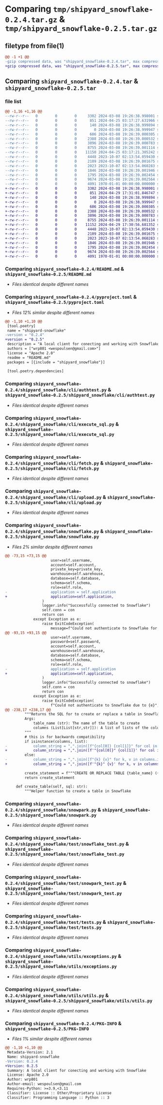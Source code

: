 # Comparing `tmp/shipyard_snowflake-0.2.4.tar.gz` & `tmp/shipyard_snowflake-0.2.5.tar.gz`

## filetype from file(1)

```diff
@@ -1 +1 @@
-gzip compressed data, was "shipyard_snowflake-0.2.4.tar", max compression
+gzip compressed data, was "shipyard_snowflake-0.2.5.tar", max compression
```

## Comparing `shipyard_snowflake-0.2.4.tar` & `shipyard_snowflake-0.2.5.tar`

### file list

```diff
@@ -1,16 +1,16 @@
--rw-r--r--   0        0        0     3302 2024-03-08 19:26:38.998001 shipyard_snowflake-0.2.4/README.md
--rw-r--r--   0        0        0      851 2024-04-25 03:17:27.631966 shipyard_snowflake-0.2.4/pyproject.toml
--rw-r--r--   0        0        0      140 2024-03-08 19:26:38.999894 shipyard_snowflake-0.2.4/shipyard_snowflake/__init__.py
--rw-r--r--   0        0        0        0 2024-03-08 19:26:38.999947 shipyard_snowflake-0.2.4/shipyard_snowflake/cli/__init__.py
--rw-r--r--   0        0        0      606 2024-03-08 19:26:39.000305 shipyard_snowflake-0.2.4/shipyard_snowflake/cli/authtest.py
--rw-r--r--   0        0        0     2388 2024-03-08 19:26:39.000532 shipyard_snowflake-0.2.4/shipyard_snowflake/cli/execute_sql.py
--rw-r--r--   0        0        0     3896 2024-03-08 19:26:39.000783 shipyard_snowflake-0.2.4/shipyard_snowflake/cli/fetch.py
--rw-r--r--   0        0        0     8755 2024-03-08 19:26:39.001114 shipyard_snowflake-0.2.4/shipyard_snowflake/cli/upload.py
--rw-r--r--   0        0        0    11150 2024-04-25 03:17:21.305242 shipyard_snowflake-0.2.4/shipyard_snowflake/snowflake.py
--rw-r--r--   0        0        0     4448 2023-10-07 02:13:54.059430 shipyard_snowflake-0.2.4/shipyard_snowflake/snowpark.py
--rw-r--r--   0        0        0     2109 2024-03-08 19:26:39.001675 shipyard_snowflake-0.2.4/shipyard_snowflake/test/snowflake_test.py
--rw-r--r--   0        0        0     2023 2023-10-07 02:13:54.060283 shipyard_snowflake-0.2.4/shipyard_snowflake/test/snowpark_test.py
--rw-r--r--   0        0        0     1846 2024-03-08 19:26:39.001946 shipyard_snowflake-0.2.4/shipyard_snowflake/test/tests.py
--rw-r--r--   0        0        0     1795 2024-03-08 19:26:39.002454 shipyard_snowflake-0.2.4/shipyard_snowflake/utils/exceptions.py
--rw-r--r--   0        0        0     9674 2024-03-08 19:26:39.002564 shipyard_snowflake-0.2.4/shipyard_snowflake/utils/utils.py
--rw-r--r--   0        0        0     4091 1970-01-01 00:00:00.000000 shipyard_snowflake-0.2.4/PKG-INFO
+-rw-r--r--   0        0        0     3302 2024-03-08 19:26:38.998001 shipyard_snowflake-0.2.5/README.md
+-rw-r--r--   0        0        0      851 2024-04-29 17:31:01.846747 shipyard_snowflake-0.2.5/pyproject.toml
+-rw-r--r--   0        0        0      140 2024-03-08 19:26:38.999894 shipyard_snowflake-0.2.5/shipyard_snowflake/__init__.py
+-rw-r--r--   0        0        0        0 2024-03-08 19:26:38.999947 shipyard_snowflake-0.2.5/shipyard_snowflake/cli/__init__.py
+-rw-r--r--   0        0        0      606 2024-03-08 19:26:39.000305 shipyard_snowflake-0.2.5/shipyard_snowflake/cli/authtest.py
+-rw-r--r--   0        0        0     2388 2024-03-08 19:26:39.000532 shipyard_snowflake-0.2.5/shipyard_snowflake/cli/execute_sql.py
+-rw-r--r--   0        0        0     3896 2024-03-08 19:26:39.000783 shipyard_snowflake-0.2.5/shipyard_snowflake/cli/fetch.py
+-rw-r--r--   0        0        0     8755 2024-03-08 19:26:39.001114 shipyard_snowflake-0.2.5/shipyard_snowflake/cli/upload.py
+-rw-r--r--   0        0        0    11152 2024-04-29 17:30:56.681352 shipyard_snowflake-0.2.5/shipyard_snowflake/snowflake.py
+-rw-r--r--   0        0        0     4448 2023-10-07 02:13:54.059430 shipyard_snowflake-0.2.5/shipyard_snowflake/snowpark.py
+-rw-r--r--   0        0        0     2109 2024-03-08 19:26:39.001675 shipyard_snowflake-0.2.5/shipyard_snowflake/test/snowflake_test.py
+-rw-r--r--   0        0        0     2023 2023-10-07 02:13:54.060283 shipyard_snowflake-0.2.5/shipyard_snowflake/test/snowpark_test.py
+-rw-r--r--   0        0        0     1846 2024-03-08 19:26:39.001946 shipyard_snowflake-0.2.5/shipyard_snowflake/test/tests.py
+-rw-r--r--   0        0        0     1795 2024-03-08 19:26:39.002454 shipyard_snowflake-0.2.5/shipyard_snowflake/utils/exceptions.py
+-rw-r--r--   0        0        0     9674 2024-03-08 19:26:39.002564 shipyard_snowflake-0.2.5/shipyard_snowflake/utils/utils.py
+-rw-r--r--   0        0        0     4091 1970-01-01 00:00:00.000000 shipyard_snowflake-0.2.5/PKG-INFO
```

### Comparing `shipyard_snowflake-0.2.4/README.md` & `shipyard_snowflake-0.2.5/README.md`

 * *Files identical despite different names*

### Comparing `shipyard_snowflake-0.2.4/pyproject.toml` & `shipyard_snowflake-0.2.5/pyproject.toml`

 * *Files 12% similar despite different names*

```diff
@@ -1,10 +1,10 @@
 [tool.poetry]
 name = "shipyard-snowflake"
-version = "0.2.4"
+version = "0.2.5"
 description = "A local client for conecting and working with Snowflake"
 authors = ["wrp801 <wespoulsen@gmail.com>"]
 license = "Apache 2.0"
 readme = "README.md"
 packages = [{include = "shipyard_snowflake"}]
 
 [tool.poetry.dependencies]
```

### Comparing `shipyard_snowflake-0.2.4/shipyard_snowflake/cli/authtest.py` & `shipyard_snowflake-0.2.5/shipyard_snowflake/cli/authtest.py`

 * *Files identical despite different names*

### Comparing `shipyard_snowflake-0.2.4/shipyard_snowflake/cli/execute_sql.py` & `shipyard_snowflake-0.2.5/shipyard_snowflake/cli/execute_sql.py`

 * *Files identical despite different names*

### Comparing `shipyard_snowflake-0.2.4/shipyard_snowflake/cli/fetch.py` & `shipyard_snowflake-0.2.5/shipyard_snowflake/cli/fetch.py`

 * *Files identical despite different names*

### Comparing `shipyard_snowflake-0.2.4/shipyard_snowflake/cli/upload.py` & `shipyard_snowflake-0.2.5/shipyard_snowflake/cli/upload.py`

 * *Files identical despite different names*

### Comparing `shipyard_snowflake-0.2.4/shipyard_snowflake/snowflake.py` & `shipyard_snowflake-0.2.5/shipyard_snowflake/snowflake.py`

 * *Files 2% similar despite different names*

```diff
@@ -73,15 +73,15 @@
                     user=self.username,
                     account=self.account,
                     private_key=private_key,
                     warehouse=self.warehouse,
                     database=self.database,
                     schema=self.schema,
                     role=self.role,
-                    application = self.application
+                    application=self.application,
                 )
                 logger.info("Successfully connected to Snowflake")
                 self.conn = con
                 return con
             except Exception as e:
                 raise ExitCodeException(
                     message=f"Could not authenticate to Snowflake for user {self.username} with credentials in {self.rsa_key}",
@@ -93,15 +93,15 @@
                     user=self.username,
                     password=self.password,
                     account=self.account,
                     warehouse=self.warehouse,
                     database=self.database,
                     schema=self.schema,
                     role=self.role,
-                    application = self.application
+                    application=self.application,
                 )
                 logger.info("Successfully connected to snowflake")
                 self.conn = con
                 return con
             except Exception as e:
                 raise ExitCodeException(
                     f"Could not authenticate to Snowflake due to {e}",
@@ -238,17 +238,17 @@
         """Returns the SQL for to create or replace a table in Snowflake
         Args:
             table_name (str): The name of the table to create
             columns (List[List[str,str]]): A list of lists of the column name and the data type. Example: [("column1","varchar(100)"),("column2","varchar(100)")]. Defaults to None
         """
         # this is for backwards compatibility
         if isinstance(columns, list):
-            column_string = ",".join([f"{col[0]} {col[1]}" for col in columns])
+            column_string = ",".join([f'"{col[0]}" {col[1]}' for col in columns])
         else:
-            column_string = ",".join([f"{k} {v}" for k, v in columns.items()])
+            column_string = ",".join([f'"{k}" {v}' for k, v in columns.items()])
 
         create_statement = f"""CREATE OR REPLACE TABLE {table_name} ({column_string})"""
         return create_statement
 
     def create_table(self, sql: str):
         """Helper function to create a table in Snowflake
```

### Comparing `shipyard_snowflake-0.2.4/shipyard_snowflake/snowpark.py` & `shipyard_snowflake-0.2.5/shipyard_snowflake/snowpark.py`

 * *Files identical despite different names*

### Comparing `shipyard_snowflake-0.2.4/shipyard_snowflake/test/snowflake_test.py` & `shipyard_snowflake-0.2.5/shipyard_snowflake/test/snowflake_test.py`

 * *Files identical despite different names*

### Comparing `shipyard_snowflake-0.2.4/shipyard_snowflake/test/snowpark_test.py` & `shipyard_snowflake-0.2.5/shipyard_snowflake/test/snowpark_test.py`

 * *Files identical despite different names*

### Comparing `shipyard_snowflake-0.2.4/shipyard_snowflake/test/tests.py` & `shipyard_snowflake-0.2.5/shipyard_snowflake/test/tests.py`

 * *Files identical despite different names*

### Comparing `shipyard_snowflake-0.2.4/shipyard_snowflake/utils/exceptions.py` & `shipyard_snowflake-0.2.5/shipyard_snowflake/utils/exceptions.py`

 * *Files identical despite different names*

### Comparing `shipyard_snowflake-0.2.4/shipyard_snowflake/utils/utils.py` & `shipyard_snowflake-0.2.5/shipyard_snowflake/utils/utils.py`

 * *Files identical despite different names*

### Comparing `shipyard_snowflake-0.2.4/PKG-INFO` & `shipyard_snowflake-0.2.5/PKG-INFO`

 * *Files 1% similar despite different names*

```diff
@@ -1,10 +1,10 @@
 Metadata-Version: 2.1
 Name: shipyard-snowflake
-Version: 0.2.4
+Version: 0.2.5
 Summary: A local client for conecting and working with Snowflake
 License: Apache 2.0
 Author: wrp801
 Author-email: wespoulsen@gmail.com
 Requires-Python: >=3.9,<3.11
 Classifier: License :: Other/Proprietary License
 Classifier: Programming Language :: Python :: 3
```

